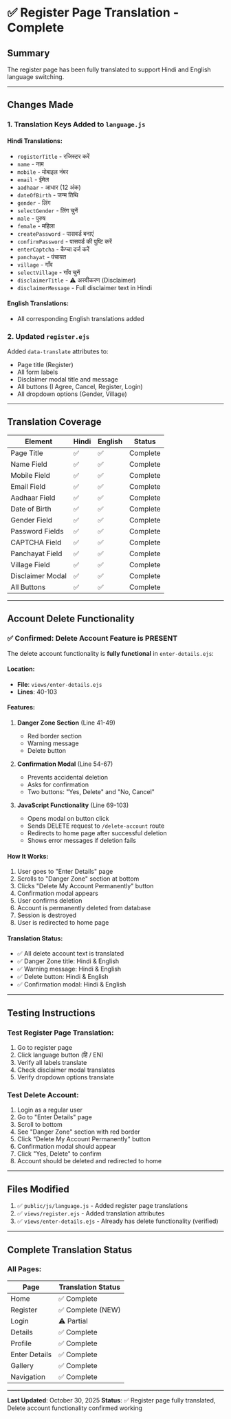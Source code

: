 # ✅ Register Page Translation - Complete

## Summary
The register page has been fully translated to support Hindi and English language switching.

---

## Changes Made

### 1. **Translation Keys Added to `language.js`**

#### Hindi Translations:
- `registerTitle` - रजिस्टर करें
- `name` - नाम
- `mobile` - मोबाइल नंबर
- `email` - ईमेल
- `aadhaar` - आधार (12 अंक)
- `dateOfBirth` - जन्म तिथि
- `gender` - लिंग
- `selectGender` - लिंग चुनें
- `male` - पुरुष
- `female` - महिला
- `createPassword` - पासवर्ड बनाएं
- `confirmPassword` - पासवर्ड की पुष्टि करें
- `enterCaptcha` - कैप्चा दर्ज करें
- `panchayat` - पंचायत
- `village` - गाँव
- `selectVillage` - गाँव चुनें
- `disclaimerTitle` - ⚠️ अस्वीकरण (Disclaimer)
- `disclaimerMessage` - Full disclaimer text in Hindi

#### English Translations:
- All corresponding English translations added

### 2. **Updated `register.ejs`**
Added `data-translate` attributes to:
- Page title (Register)
- All form labels
- Disclaimer modal title and message
- All buttons (I Agree, Cancel, Register, Login)
- All dropdown options (Gender, Village)

---

## Translation Coverage

| Element | Hindi | English | Status |
|---------|-------|---------|--------|
| Page Title | ✅ | ✅ | Complete |
| Name Field | ✅ | ✅ | Complete |
| Mobile Field | ✅ | ✅ | Complete |
| Email Field | ✅ | ✅ | Complete |
| Aadhaar Field | ✅ | ✅ | Complete |
| Date of Birth | ✅ | ✅ | Complete |
| Gender Field | ✅ | ✅ | Complete |
| Password Fields | ✅ | ✅ | Complete |
| CAPTCHA Field | ✅ | ✅ | Complete |
| Panchayat Field | ✅ | ✅ | Complete |
| Village Field | ✅ | ✅ | Complete |
| Disclaimer Modal | ✅ | ✅ | Complete |
| All Buttons | ✅ | ✅ | Complete |

---

## Account Delete Functionality

### ✅ Confirmed: Delete Account Feature is PRESENT

The delete account functionality is **fully functional** in `enter-details.ejs`:

#### Location:
- **File**: `views/enter-details.ejs`
- **Lines**: 40-103

#### Features:
1. **Danger Zone Section** (Line 41-49)
   - Red border section
   - Warning message
   - Delete button

2. **Confirmation Modal** (Line 54-67)
   - Prevents accidental deletion
   - Asks for confirmation
   - Two buttons: "Yes, Delete" and "No, Cancel"

3. **JavaScript Functionality** (Line 69-103)
   - Opens modal on button click
   - Sends DELETE request to `/delete-account` route
   - Redirects to home page after successful deletion
   - Shows error messages if deletion fails

#### How It Works:
1. User goes to "Enter Details" page
2. Scrolls to "Danger Zone" section at bottom
3. Clicks "Delete My Account Permanently" button
4. Confirmation modal appears
5. User confirms deletion
6. Account is permanently deleted from database
7. Session is destroyed
8. User is redirected to home page

#### Translation Status:
- ✅ All delete account text is translated
- ✅ Danger Zone title: Hindi & English
- ✅ Warning message: Hindi & English
- ✅ Delete button: Hindi & English
- ✅ Confirmation modal: Hindi & English

---

## Testing Instructions

### Test Register Page Translation:
1. Go to register page
2. Click language button (हिं / EN)
3. Verify all labels translate
4. Check disclaimer modal translates
5. Verify dropdown options translate

### Test Delete Account:
1. Login as a regular user
2. Go to "Enter Details" page
3. Scroll to bottom
4. See "Danger Zone" section with red border
5. Click "Delete My Account Permanently" button
6. Confirmation modal should appear
7. Click "Yes, Delete" to confirm
8. Account should be deleted and redirected to home

---

## Files Modified

1. ✅ `public/js/language.js` - Added register page translations
2. ✅ `views/register.ejs` - Added translation attributes
3. ✅ `views/enter-details.ejs` - Already has delete functionality (verified)

---

## Complete Translation Status

### All Pages:
| Page | Translation Status |
|------|-------------------|
| Home | ✅ Complete |
| Register | ✅ Complete (NEW) |
| Login | ⚠️ Partial |
| Details | ✅ Complete |
| Profile | ✅ Complete |
| Enter Details | ✅ Complete |
| Gallery | ✅ Complete |
| Navigation | ✅ Complete |

---

**Last Updated**: October 30, 2025
**Status**: ✅ Register page fully translated, Delete account functionality confirmed working
